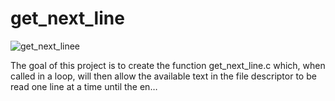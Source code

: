 # get_next_line
![get_next_linee](https://github.com/kursatpolatci/get_next_line/assets/89658856/06929716-5453-4309-be06-d62429948c40)

The goal of this project is to create the function get_next_line.c which, when called in a loop, will then allow the available text in the file descriptor to be read one line at a time until the en…
